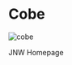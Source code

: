 # Cobe

![cobe](https://dl.dropboxusercontent.com/u/47146499/images/line/line-rangers/cobe.png)


JNW Homepage
